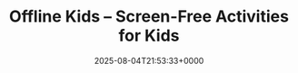 ---
title: Offline Kids – Screen-Free Activities for Kids
slug: 20250804T215333
date: 2025-08-04T21:53:33+0000
params:
  url: https://offline.kids/
tags:
- parenting
- to-read
---